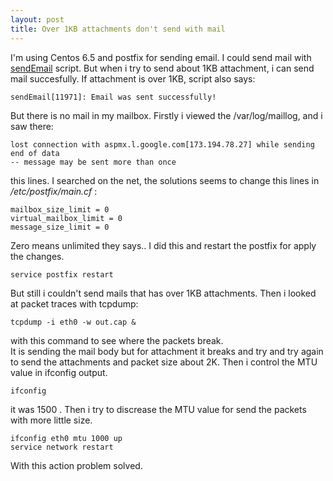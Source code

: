 ```yaml
---
layout: post
title: Over 1KB attachments don't send with mail
---
```


I'm using Centos 6.5 and postfix for sending email. I could send mail with 
[sendEmail](http://caspian.dotconf.net/menu/Software/SendEmail/) script. 
But when i try to send about 1KB attachment, i can send mail succesfully. 
If attachment is over 1KB, script also says:  

    sendEmail[11971]: Email was sent successfully!

But there is no mail in my mailbox.
Firstly i viewed the /var/log/maillog, and i saw there:  

    lost connection with aspmx.l.google.com[173.194.78.27] while sending end of data 
    -- message may be sent more than once 

this lines.
I searched on the net, the solutions seems to change this lines in */etc/postfix/main.cf* :  

    mailbox_size_limit = 0
    virtual_mailbox_limit = 0
    message_size_limit = 0
    
Zero means unlimited they says.. I did this and restart the postfix for apply the changes.  

    service postfix restart 
    
But still i couldn't send mails that has over 1KB attachments. Then i looked at packet traces with tcpdump:  

    tcpdump -i eth0 -w out.cap &  

with this command to see where the packets break.  
It is sending the mail body but for attachment it breaks and try and try again to send the attachments and packet size about 2K.
Then i control the MTU value in ifconfig output.  

    ifconfig  

it was 1500 . Then i try to discrease the MTU value for send the packets with more little size.  

    ifconfig eth0 mtu 1000 up   
    service network restart  

With this action problem solved.

  
